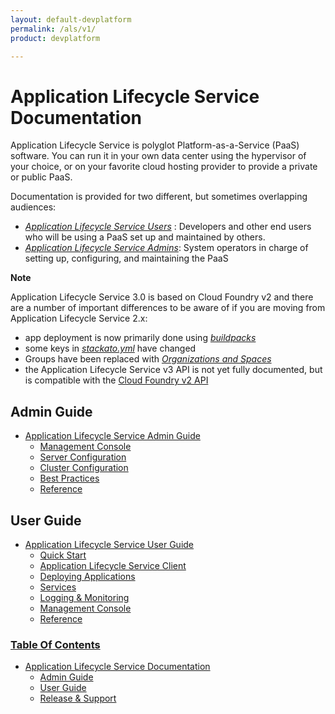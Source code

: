 ```yaml
---
layout: default-devplatform
permalink: /als/v1/
product: devplatform

---
```

<!--PUBLISHED-->

Application Lifecycle Service Documentation[](#helion-documentation "Permalink to this headline")
===============================================================================

 Application Lifecycle Service  is polyglot
Platform-as-a-Service (PaaS) software. You can run it in your own data
center using the hypervisor of your choice, or on your favorite cloud
hosting provider to provide a private or public PaaS.

Documentation is provided for two different, but sometimes overlapping
audiences:

-   [*Application Lifecycle Service Users*](/als/v1/user/#helion-user-guide) : Developers
    and other end users who will be using a PaaS set up and maintained
    by others.
-   [*Application Lifecycle Service Admins*](/als/v1/admin/#helion-admin-guide): System
    operators in charge of setting up, configuring, and maintaining the
    PaaS

**Note**

Application Lifecycle Service 3.0 is based on Cloud Foundry v2 and there are a number of
important differences to be aware of if you are moving from Application Lifecycle Service
2.x:

-   app deployment is now primarily done using
    [*buildpacks*](/als/v1/user/deploy/buildpack/#buildpacks)
-   some keys in
    [*stackato.yml*](/als/v1/user/deploy/stackatoyml/#stackato-yml) have
    changed
-   Groups have been replaced with [*Organizations and
    Spaces*](/als/v1/user/deploy/orgs-spaces/#orgs-spaces)
-   the Application Lifecycle Service v3 API is not yet fully documented, but is compatible
    with the [Cloud Foundry v2
    API](/als/v1/user/reference/api/)

Admin Guide[](#admin-guide "Permalink to this headline")
---------------------------------------------------------

-   [Application Lifecycle Service Admin Guide](/als/v1/admin/)
    -   [Management Console](/als/v1/admin/#management-console)
    -   [Server Configuration](/als/v1/admin/#server-configuration)
    -   [Cluster Configuration](/als/v1/admin/#cluster-configuration)
    -   [Best Practices](/als/v1/admin/#best-practices)
    -   [Reference](/als/v1/admin/#reference)

User Guide[](#user-guide "Permalink to this headline")
-------------------------------------------------------

-   [Application Lifecycle Service User Guide](/als/v1/user/)
    -   [Quick Start](/als/v1/user/#quick-start)
    -   [Application Lifecycle Service Client](/als/v1/user/#helion-client)
    -   [Deploying Applications](/als/v1/user/#deploying-applications)
    -   [Services](/als/v1/user/#services)
    -   [Logging & Monitoring](/als/v1/user/#logging-monitoring)
    -   [Management Console](/als/v1/user/#management-console)
    -   [Reference](/als/v1/user/#reference)

 

### [Table Of Contents](#)

-   [Application Lifecycle Service Documentation](#)
    -   [Admin Guide](#admin-guide)
    -   [User Guide](#user-guide)
    -   [Release & Support](#release-support)

